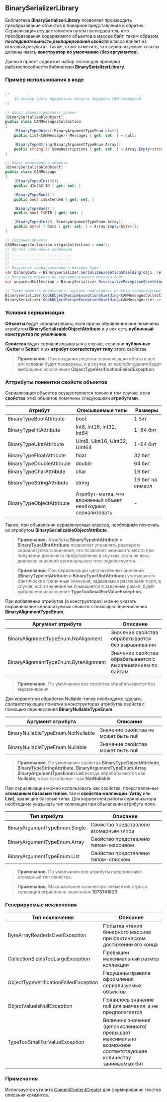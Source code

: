 ## BinarySerializerLibrary
Библиотека **BinarySerializerLibrary** позволяет производить преобразование объектов в бинарное представление и обратно. Сериализация осуществляется путем последовательного преобразования содержимого объектов в массив байт, таким образом, ***последовательность декларирования свойств*** класса влияет на итоговый результат. Также, стоит отметить, что сериализуемые классы должны иметь **конструктор по умолчанию** (**без аргументов**).

Данный проект содержит набор тестов для проверки работоспособности библиотеки **BinarySerializerLibrary**.

### Пример использования в коде

```C#

/*
    За основу взята предметная область передачи CAN-сообщений
*/

// Класс объекта верхнего уровня
[BinarySerializableObject]
public class CANMessagesCollection
{
    [BinaryTypeObject(BinaryArgumentTypeEnum.List)]
    public List<CANMessage>? Messages { get; set; } = null;

    [BinaryTypeString(BinaryArgumentTypeEnum.Array)]
    public string[]? SomeDescriptions { get; set; } = Array.Empty<string>();
}

// Класс включаемого объекта
[BinarySerializableObject]
public class CANMessage
{
    [BinaryTypeUInt(29)]
    public UInt32 ID { get; set; }

    [BinaryTypeBool()]
    public bool IsExtended { get; set; }

    [BinaryTypeBool()]
    public bool IsRTR { get; set; }

    [BinaryTypeUInt(8, BinaryArgumentTypeEnum.Array)]
    public byte[]? Data { get; set; } = Array.Empty<byte>();
}

// Создание объекта
CANMessagesCollection originCollection = new();
// Логика заполнения коллекции
// ...........................
// ...........................
// ...........................
// Получение сериализованного массива байт
var binaryData = BinarySerializer.SerializeExceptionShielding(obj1, (e) => Console.WriteLine(e.Message));
// Получение объекта из сериализованного массива байт
var unpackedCollection = BinarySerializer.DeserializeExceptionShielding<CANMessagesCollection>(binaryData, (e) => Console.WriteLine(e.Message));

// Также имеется возмодность заранее подготовить рецепты сериализуемых объектов, чтобы не тратить время в процессе активной работы
BinarySerializer.CookObjectRecipeExceptionShielding<CANMessagesCollection>((e) => Console.WriteLine(e.Message));
BinarySerializer.CookObjectRecipeExceptionShielding<CANMessage>((e) => Console.WriteLine(e.Message));

```

### Условия сериализации

**Объекты** будут сериализованы, если при их объявлении они помечены атрибутом **BinarySerializableObjectAttribute** и у них есть **публичный конструктор по умолчанию**.

**Свойства** будут сериализовываться в случае, если они **публичные** (**Getter** и **Setter**) и их **атрибут соответствует типу** этого свойства.

> **Примечание.** При создании рецепта сериализации объекта все эти условия будут проверены, и в случае их неслоблюдения будет выброшено исключение **ObjectTypeVerificationFailedException**.

### Аттрибуты поментки свойств объектов

Сериализация объектов осуществляется только в том случае, если **свойства** этих объектов помечены следующими **атрибутами**.

|Атрибут|Описываемые типы|Размеры|
|--------|----------------|-------|
|BinaryTypeBoolAttribute|bool|1 бит|
|BinaryTypeIntAttribute|Int8, Int16, Int32, Int64|1-64 бит|
|BinaryTypeUIntAttribute|UInt8, UInt16, UInt32, UInt64|1-64 бит|
|BinaryTypeFloatAttribute|float|32 бит|
|BinaryTypeDoubleAttribute|double|64 бит|
|BinaryTypeCharAttribute|char|16 бит|
|BinaryTypeStringAttribute|string|16 бит на символ|
|BinaryTypeObjectAttribute|Атрибут-метка, что вложенный объект необходимо сериализовать|-|

Также, при объявлении сериализуемых классов, необходимо помечать их атрибутом **BinarySerializableObjectAttribute**.

> **Примечание.** Атрибуты **BinaryTypeIntAttribute** и **BinaryTypeUIntAttribute** позволяют управлять размером сериализуемого значения, что позволяет экономить место при получении двоичного представления в случаях, если не весь диапазон значений оригинального типа задействуется.

> **Примечание.** При сериализации целочисленных значений (**BinaryTypeIntAttribute** и **BinaryTypeUIntAttribute**) учитываются фактические граничные значения, задаваемые размерами поля, в случае, если значение не помещается в заданные рамки, будет выброшено исключение **TypeTooSmallForValueException**.

При добавлении атрибутов (в конструкторах) можно указать выравнивание сериализуемых свойств с помощью перечисления **BinaryAlignmentTypeEnum**.

|Аргумент атрибута|Описание|
|------------|--------|
|BinaryAlignmentTypeEnum.NoAlignment|Значение свойства обрабатывается без выравнивания|
|BinaryAlignmentTypeEnum.ByteAlignment|Значение свойства обрабатывается с выравниванием по байтам|

> **Примечание.** По умолчанию все свойства обрабатываются без выравнивания.

Для корректной обработки Nullable-типов необходимо сделать соответствующие пометки в конструкторах атрибутов свойств с помощью перечисления **BinaryNullableTypeEnum**.

|Аргумент атрибута|Описание|
|------------|--------|
|BinaryNullableTypeEnum.NotNullable|Значение свойства не может быть null|
|BinaryNullableTypeEnum.Nullable|Значение свойства может быть null|

> **Примечание.** По умолчанию свойства **BinaryTypeObjectAttribute**, **BinaryTypeStringAttribute**, **BinaryArgumentTypeEnum.Array**, **BinaryArgumentTypeEnum.List** всегда обрабатываются как **Nullable**, а все остальные - как **NotNullable**.

При сериализации можно использовать как свойства, представленные **атомарным базовым типом**, так и **свойства-коллекции** (**Array** или **List**), хранящие базовые типы. Для корректной работы сериализатора необходимо указывать тип коллекции при объявлении атрибута поля.

|Тип атрибута|Описание|
|------------|--------|
|BinaryArgumentTypeEnum.Single|Свойство представлено атомарным типов|
|BinaryArgumentTypeEnum.Array|Свойство представлено типом-массивом|
|BinaryArgumentTypeEnum.List|Свойство представлено типом-списком|

> **Примечание.** По умолчанию все атрибуты предполагают атомарный тип свойства.

> **Примечание.** Максимальное количество элементов строк и коллекций ограничено значением **1073741823**.

### Генерируемые исключения

|Тип исключения|Описание|
|------------|--------|
|ByteArrayReaderIsOverException|Попытка чтения бинарного массива при фактическом достижении его конца|
|CollectionSizeIsTooLargeException|Превышен максимальный размер коллекции|
|ObjectTypeVerificationFailedException|Нарушены правила оформления сериализуемых объектов|
|ObjectValueIsNullException|Появилось значение null для значения, а не предполагается|
|TypeTooSmallForValueException|Величина значения (целочисленного) превышает максимально возможное соответствующее количеству занимаемых бит|

### Примечания
Используется утилита [CommitContentCreater](https://github.com/DemiEljer/CommitContentCreater) для формирования текстов описания коммитов.
